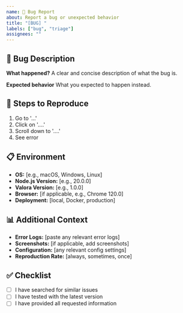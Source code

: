 ```yaml
---
name: 🐛 Bug Report
about: Report a bug or unexpected behavior
title: "[BUG] "
labels: ["bug", "triage"]
assignees: ""
---
```


## 🐛 Bug Description

**What happened?**
A clear and concise description of what the bug is.

**Expected behavior**
What you expected to happen instead.

## 🔄 Steps to Reproduce

1. Go to '...'
2. Click on '....'
3. Scroll down to '....'
4. See error

## 📋 Environment

- **OS:** [e.g., macOS, Windows, Linux]
- **Node.js Version:** [e.g., 20.0.0]
- **Valora Version:** [e.g., 1.0.0]
- **Browser:** [if applicable, e.g., Chrome 120.0]
- **Deployment:** [local, Docker, production]

## 📊 Additional Context

- **Error Logs:** [paste any relevant error logs]
- **Screenshots:** [if applicable, add screenshots]
- **Configuration:** [any relevant config settings]
- **Reproduction Rate:** [always, sometimes, once]

## ✅ Checklist

- [ ] I have searched for similar issues
- [ ] I have tested with the latest version
- [ ] I have provided all requested information
